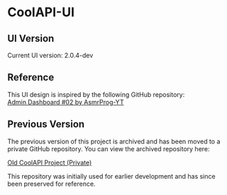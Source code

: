# CoolAPI-UI

## UI Version

Current UI version: 2.0.4-dev

## Reference

This UI design is inspired by the following GitHub repository:  
[Admin Dashboard #02 by AsmrProg-YT](https://github.com/AsmrProg-YT/Dashboard-Designs/tree/master/Admin%20Dashboard%20%2302)

## Previous Version

The previous version of this project is archived and has been moved to a private GitHub repository. You can view the archived repository here:

[Old CoolAPI Project (Private)](https://github.com/redbean0721/CoolAPI-archive)

This repository was initially used for earlier development and has since been preserved for reference.